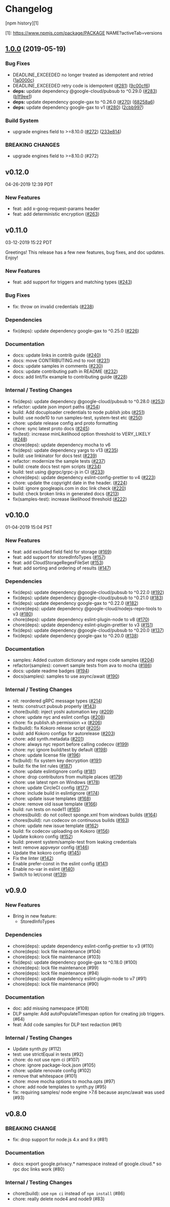 # Changelog

[npm history][1]

[1]: https://www.npmjs.com/package/PACKAGE NAME?activeTab=versions

## [1.0.0](https://www.github.com/googleapis/nodejs-dlp/compare/v0.12.0...v1.0.0) (2019-05-19)


### Bug Fixes

* DEADLINE_EXCEEDED no longer treated as idempotent and retried ([1a0000c](https://www.github.com/googleapis/nodejs-dlp/commit/1a0000c))
* DEADLINE_EXCEEDED retry code is idempotent ([#281](https://www.github.com/googleapis/nodejs-dlp/issues/281)) ([9c00cf6](https://www.github.com/googleapis/nodejs-dlp/commit/9c00cf6))
* **deps:** update dependency @google-cloud/pubsub to ^0.29.0 ([#283](https://www.github.com/googleapis/nodejs-dlp/issues/283)) ([b1f9ee1](https://www.github.com/googleapis/nodejs-dlp/commit/b1f9ee1))
* **deps:** update dependency google-gax to ^0.26.0 ([#270](https://www.github.com/googleapis/nodejs-dlp/issues/270)) ([68258a6](https://www.github.com/googleapis/nodejs-dlp/commit/68258a6))
* **deps:** update dependency google-gax to v1 ([#280](https://www.github.com/googleapis/nodejs-dlp/issues/280)) ([2cbb997](https://www.github.com/googleapis/nodejs-dlp/commit/2cbb997))


### Build System

* upgrade engines field to >=8.10.0 ([#272](https://www.github.com/googleapis/nodejs-dlp/issues/272)) ([233e814](https://www.github.com/googleapis/nodejs-dlp/commit/233e814))


### BREAKING CHANGES

* upgrade engines field to >=8.10.0 (#272)

## v0.12.0

04-26-2019 12:39 PDT

### New Features

- feat: add x-goog-request-params header
- feat: add deterministic encryption ([#263](https://github.com/googleapis/nodejs-dlp/pull/263))

## v0.11.0

03-12-2019 15:22 PDT

Greetings!  This release has a few new features, bug fixes, and doc updates.  Enjoy!

### New Features
- feat: add support for triggers and matching types ([#243](https://github.com/googleapis/nodejs-dlp/pull/243))

### Bug Fixes
- fix: throw on invalid credentials ([#238](https://github.com/googleapis/nodejs-dlp/pull/238))

### Dependencies
- fix(deps): update dependency google-gax to ^0.25.0 ([#226](https://github.com/googleapis/nodejs-dlp/pull/226))

### Documentation
- docs: update links in contrib guide ([#240](https://github.com/googleapis/nodejs-dlp/pull/240))
- docs: move CONTRIBUTING.md to root ([#231](https://github.com/googleapis/nodejs-dlp/pull/231))
- docs: update samples in comments ([#230](https://github.com/googleapis/nodejs-dlp/pull/230))
- docs: update contributing path in README ([#232](https://github.com/googleapis/nodejs-dlp/pull/232))
- docs: add lint/fix example to contributing guide ([#228](https://github.com/googleapis/nodejs-dlp/pull/228))

### Internal / Testing Changes
- fix(deps): update dependency @google-cloud/pubsub to ^0.28.0 ([#253](https://github.com/googleapis/nodejs-dlp/pull/253))
- refactor: update json import paths ([#254](https://github.com/googleapis/nodejs-dlp/pull/254))
- build: Add docuploader credentials to node publish jobs ([#251](https://github.com/googleapis/nodejs-dlp/pull/251))
- build: use node10 to run samples-test, system-test etc ([#250](https://github.com/googleapis/nodejs-dlp/pull/250))
- chore: update release config and proto formatting
- chore: sync latest proto docs ([#245](https://github.com/googleapis/nodejs-dlp/pull/245))
- fix(test): increase minLikelihood option threshold to VERY_LIKELY ([#248](https://github.com/googleapis/nodejs-dlp/pull/248))
- chore(deps): update dependency mocha to v6
- fix(deps): update dependency yargs to v13 ([#235](https://github.com/googleapis/nodejs-dlp/pull/235))
- build: use linkinator for docs test ([#239](https://github.com/googleapis/nodejs-dlp/pull/239))
- refactor: modernize the sample tests ([#237](https://github.com/googleapis/nodejs-dlp/pull/237))
- build: create docs test npm scripts ([#234](https://github.com/googleapis/nodejs-dlp/pull/234))
- build: test using @grpc/grpc-js in CI ([#233](https://github.com/googleapis/nodejs-dlp/pull/233))
- chore(deps): update dependency eslint-config-prettier to v4 ([#223](https://github.com/googleapis/nodejs-dlp/pull/223))
- chore: update the copyright date in the header. ([#224](https://github.com/googleapis/nodejs-dlp/pull/224))
- build: ignore googleapis.com in doc link check ([#220](https://github.com/googleapis/nodejs-dlp/pull/220))
- build: check broken links in generated docs ([#213](https://github.com/googleapis/nodejs-dlp/pull/213))
- fix(samples-test): increase likelihood threshold ([#222](https://github.com/googleapis/nodejs-dlp/pull/222))

## v0.10.0

01-04-2019 15:04 PST

### New Features
- feat: add excluded field field for storage ([#169](https://github.com/googleapis/nodejs-dlp/pull/169))
- feat: add support for storedInfoTypes ([#157](https://github.com/googleapis/nodejs-dlp/pull/157))
- feat: add  CloudStorageRegexFileSet ([#153](https://github.com/googleapis/nodejs-dlp/pull/153))
- feat: add sorting and ordering of results ([#147](https://github.com/googleapis/nodejs-dlp/pull/147))

### Dependencies
- fix(deps): update dependency @google-cloud/pubsub to ^0.22.0 ([#192](https://github.com/googleapis/nodejs-dlp/pull/192))
- fix(deps): update dependency @google-cloud/pubsub to ^0.21.0 ([#183](https://github.com/googleapis/nodejs-dlp/pull/183))
- fix(deps): update dependency google-gax to ^0.22.0 ([#182](https://github.com/googleapis/nodejs-dlp/pull/182))
- chore(deps): update dependency @google-cloud/nodejs-repo-tools to v3 ([#180](https://github.com/googleapis/nodejs-dlp/pull/180))
- chore(deps): update dependency eslint-plugin-node to v8 ([#170](https://github.com/googleapis/nodejs-dlp/pull/170))
- chore(deps): update dependency eslint-plugin-prettier to v3 ([#151](https://github.com/googleapis/nodejs-dlp/pull/151))
- fix(deps): update dependency @google-cloud/pubsub to ^0.20.0 ([#137](https://github.com/googleapis/nodejs-dlp/pull/137))
- fix(deps): update dependency google-gax to ^0.20.0 ([#138](https://github.com/googleapis/nodejs-dlp/pull/138))

### Documentation
- samples: Added custom dictionary and regex code samples ([#204](https://github.com/googleapis/nodejs-dlp/pull/204))
- refactor(samples): convert sample tests from ava to mocha ([#186](https://github.com/googleapis/nodejs-dlp/pull/186))
- docs: update readme badges ([#194](https://github.com/googleapis/nodejs-dlp/pull/194))
- docs(samples): samples to use async/await ([#190](https://github.com/googleapis/nodejs-dlp/pull/190))

### Internal / Testing Changes
- nit: reordered gRPC message types ([#214](https://github.com/googleapis/nodejs-dlp/pull/214))
- tests: construct pubsub properly ([#143](https://github.com/googleapis/nodejs-dlp/pull/143))
- chore(build): inject yoshi automation key ([#209](https://github.com/googleapis/nodejs-dlp/pull/209))
- chore: update nyc and eslint configs ([#208](https://github.com/googleapis/nodejs-dlp/pull/208))
- chore: fix publish.sh permission +x ([#206](https://github.com/googleapis/nodejs-dlp/pull/206))
- fix(build): fix Kokoro release script ([#205](https://github.com/googleapis/nodejs-dlp/pull/205))
- build: add Kokoro configs for autorelease ([#203](https://github.com/googleapis/nodejs-dlp/pull/203))
- chore: add synth.metadata ([#201](https://github.com/googleapis/nodejs-dlp/pull/201))
- chore: always nyc report before calling codecov ([#199](https://github.com/googleapis/nodejs-dlp/pull/199))
- chore: nyc ignore build/test by default ([#198](https://github.com/googleapis/nodejs-dlp/pull/198))
- chore: update license file ([#196](https://github.com/googleapis/nodejs-dlp/pull/196))
- fix(build): fix system key decryption ([#191](https://github.com/googleapis/nodejs-dlp/pull/191))
- build: fix the lint rules ([#187](https://github.com/googleapis/nodejs-dlp/pull/187))
- chore: update eslintignore config ([#181](https://github.com/googleapis/nodejs-dlp/pull/181))
- chore: drop contributors from multiple places ([#179](https://github.com/googleapis/nodejs-dlp/pull/179))
- chore: use latest npm on Windows ([#178](https://github.com/googleapis/nodejs-dlp/pull/178))
- chore: update CircleCI config ([#177](https://github.com/googleapis/nodejs-dlp/pull/177))
- chore: include build in eslintignore ([#174](https://github.com/googleapis/nodejs-dlp/pull/174))
- chore: update issue templates ([#168](https://github.com/googleapis/nodejs-dlp/pull/168))
- chore: remove old issue template ([#166](https://github.com/googleapis/nodejs-dlp/pull/166))
- build: run tests on node11 ([#165](https://github.com/googleapis/nodejs-dlp/pull/165))
- chores(build): do not collect sponge.xml from windows builds ([#164](https://github.com/googleapis/nodejs-dlp/pull/164))
- chores(build): run codecov on continuous builds ([#163](https://github.com/googleapis/nodejs-dlp/pull/163))
- chore: update new issue template ([#162](https://github.com/googleapis/nodejs-dlp/pull/162))
- build: fix codecov uploading on Kokoro ([#156](https://github.com/googleapis/nodejs-dlp/pull/156))
- Update kokoro config ([#152](https://github.com/googleapis/nodejs-dlp/pull/152))
- build: prevent system/sample-test from leaking credentials
- test: remove appveyor config ([#146](https://github.com/googleapis/nodejs-dlp/pull/146))
- Update the kokoro config ([#145](https://github.com/googleapis/nodejs-dlp/pull/145))
- Fix the linter ([#142](https://github.com/googleapis/nodejs-dlp/pull/142))
- Enable prefer-const in the eslint config ([#141](https://github.com/googleapis/nodejs-dlp/pull/141))
- Enable no-var in eslint ([#140](https://github.com/googleapis/nodejs-dlp/pull/140))
- Switch to let/const ([#139](https://github.com/googleapis/nodejs-dlp/pull/139))

## v0.9.0

### New Features
- Bring in new feature:
    - StoredInfoTypes

### Dependencies
- chore(deps): update dependency eslint-config-prettier to v3 (#110)
- chore(deps): lock file maintenance (#104)
- chore(deps): lock file maintenance (#103)
- fix(deps): update dependency google-gax to ^0.18.0 (#100)
- chore(deps): lock file maintenance (#99)
- chore(deps): lock file maintenance (#94)
- chore(deps): update dependency eslint-plugin-node to v7 (#91)
- chore(deps): lock file maintenance (#90)

### Documentation
- doc: add missing namespace (#108)
- DLP sample: Add autoPopulateTimespan option for creating job triggers. (#64)
- feat: Add code samples for DLP text redaction (#61)

### Internal / Testing Changes
- Update synth.py (#112)
- test: use strictEqual in tests (#92)
- chore: do not use npm ci (#107)
- chore: ignore package-lock.json (#105)
- chore: update renovate config (#102)
- remove that whitespace (#101)
- chore: move mocha options to mocha.opts (#97)
- chore: add node templates to synth.py (#95)
- fix: requiring samples/ node engine >7.6 because async/await was used (#93)

## v0.8.0

### BREAKING CHANGE
- fix: drop support for node.js 4.x and 9.x (#81)

### Documentation
- docs: export google.privacy.* namespace instead of google.cloud.* so rpc doc links work (#80)

### Internal / Testing Changes
- chore(build): use `npm ci` instead of `npm install` (#86)
- chore: really delete node4 and node9 (#83)
